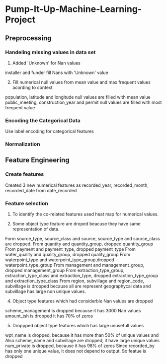 # Pump-It-Up-Machine-Learning-Project

## Preprocessing

### Handeling missing values in data set

1. Added 'Unknown' for Nan values

installer and funder fill Nans with 'Unknown' value

2. Fill numerical null values from mean value and max frequent values acording to context

population, latitude and longitude null values are filled with mean value
public_meeting, construction_year and permit null values are filled with most frequent value

### Encoding the Categorical Data

Use label encoding for categorical features
 
### Normalization



## Feature Engineering

### Create features

Created 3 new numerical features as recorded_year, recorded_month, recorded_date from date_recorded

### Feature selection

1. To identify the co-related features used heat map for numerical values.

2. Some object type feature are droped beacuse they have same representation of data.

Form source_type, source_class and source, source_type and source_class are dropped.
From quantity and quantity_group, dropped quantity_group
From payment and payment_type, dropped payment_type
From water_quality and quality_group, dropped quality_group
From waterpoint_type and waterpoint_type_group,dropped waterpoint_type_group
From management and management_group, dropped management_group
From extraction_type_group, extraction_type_class and extraction_type, dropped extraction_type_group and extraction_type_class
From region, subvillage and region_code, subvillage is dropped because all are represent geographycal data and subvillage has large non unique values.


4. Object type features which had considerble Nan values are dropped

scheme_management is dropped because it has 3000 Nan values
amount_tsh is dropped it has 70% of zeros

5. Droppped object type features which has large unusefull values

wpt_name is dropped, because it has more than 50% of unique values  and 
Also scheme_name and subvillage are dropped, it have large unique values
num_private is dropped, because it has 98% of zeros
Since recorded_by has only one unique value, it does not depend to output. So featue is dropped
